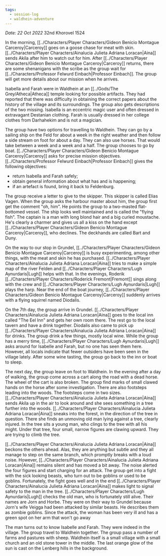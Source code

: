 ```yaml
---
tags:
  - session-log
  - waldhein-adventure
---
```

*Date: 22 Oct 2022*
32nd Khorovel 1524

In the morning, [[../Characters/Player Characters/Gideon Benicio Montague Carceroy|Carceroy]] goes on a goose chase for meat with skin. [[../Characters/Player Characters/Ainalucia Julieta Adriana Loracan|Aina]] sends Akila after him to watch out for him. After [[../Characters/Player Characters/Gideon Benicio Montague Carceroy|Carceroy]] returns, there are some shenanigans with the scribe as the group wait for [[../Characters/Professor Felwurd Einbach|Professor Einbach]]. The group will get more details about our mission when he arrives.

Isabella and Farah were in Waldhein at an [[../Gods/The Grey/Atheca|Atheca]] temple looking for possible artifacts. They had reported that there was difficulty in obtaining the correct papers about the history of the village and its surroundings. The group also gets descriptions of the two missing. Isabella is an eccentric magic user and often dressed in extravagant Destanian clothing. Farah is usually dressed in her college clothes from Darhahekim and is not a magician.

The group have two options for travelling to Waldhein. They can go by a sailing ship on the Feld for about a week in the right weather and then follow a side stream on foot for about a day. They can also use horses. That would take between a week and a week and a half. The group chooses to go by boat. [[../Characters/Player Characters/Gideon Benicio Montague Carceroy|Carceroy]] asks for precise mission objectives. [[../Characters/Professor Felwurd Einbach|Professor Einbach]] gives the following objectives:
- return Isabella and Farah safely;
- obtain general information about what has and is happening;
- if an artefact is found, bring it back to Feldenburg.

The group receive a letter to give to the skipper. This skipper is called Elias Vagen. When the group asks the harbour master about him, the group first get the comment "oh, him". He points the group to a two-masted flat-bottomed vessel. The ship looks well maintained and is called the "flying fish". The captain is a man with long blond hair and a big curled moustache. He's clearly a charmer and gives us all a kiss on the hand except [[../Characters/Player Characters/Gideon Benicio Montague Carceroy|Carceroy]], who declines. The deckhands are called Bart and Duny.

On the way to our stop in Grundel, [[../Characters/Player Characters/Gideon Benicio Montague Carceroy|Carceroy]] is busy experimenting, among other things, with the meat and skin he has purchased. [[../Characters/Player Characters/Ainalucia Julieta Adriana Loracan|Aina]] tries to make a simple map of the river Felden and [[../Characters/Player Characters/Lugh Aynurdaris|Lugh]] helps with that. In the evenings, Roderik [[../Characters/Player Characters/Roderick Fremont|Fremont]] sings along with the crew and [[../Characters/Player Characters/Lugh Aynurdaris|Lugh]] plays the harp. Near the end of the boat journey, [[../Characters/Player Characters/Gideon Benicio Montague Carceroy|Carceroy]] suddenly arrives with a flying squirrel named Diodalis.

On the 7th day, the group arrive in Grundel. [[../Characters/Player Characters/Ainalucia Julieta Adriana Loracan|Aina]] goes to the local inn called "The Eel Inn" and gets her own room there. The rest go to the local tavern and have a drink together. Diodalis also came to pick up [[../Characters/Player Characters/Ainalucia Julieta Adriana Loracan|Aina]] for drinks. The group drink a few things, mostly local wine. While the group has a merry time, [[../Characters/Player Characters/Lugh Aynurdaris|Lugh]] asks around for Isabelle and Farah, but no one has seen them here. However, all locals indicate that fewer outsiders have been seen in the village lately. After some wine tasting, the group go back to the inn or boat to sleep.

The next day, the group leave on foot to Waldhein. In the evening after a day of walking, the group come across a cart along the road with a dead horse. The wheel of the cart is also broken. The group find marks of small clawed hands on the horse after some investigation. There are also footsteps leading into the woods. The footsteps come in two sizes. [[../Characters/Player Characters/Ainalucia Julieta Adriana Loracan|Aina]] sends Akila up in the air to look around and she sees something in a tree further into the woods. [[../Characters/Player Characters/Ainalucia Julieta Adriana Loracan|Aina]] sneaks into the forest, in the direction of the tree in question. There she finds an unmoving old man lying against a tree, clearly injured. In the tree sits a young man, who clings to the tree with all his might. Under that tree, four small, narrow figures are clawing upward. They are trying to climb the tree.

[[../Characters/Player Characters/Ainalucia Julieta Adriana Loracan|Aina]] beckons the others ahead. Alas, they are anything but subtle and they all manage to step on the same branch, which promptly breaks with a loud noise. However, [[../Characters/Player Characters/Ainalucia Julieta Adriana Loracan|Aina]] remains silent and has moved a bit away. The noise alerted the four figures and start charging for an attack. The group get into a fight with the sick looking beasts, who turn out to be goblins or used to be goblins. Fortunately, the fight goes well and in the end [[../Characters/Player Characters/Ainalucia Julieta Adriana Loracan|Aina]] makes light to signal safety to the man in the tree. [[../Characters/Player Characters/Lugh Aynurdaris|Lugh]] checks the old man, who is fortunately still alive. Their names are Jorn and Horbe. They were on their way to Grundel because Jorn's wife Veigga had been attacked by similar beasts. He describes them as zombie goblins. Since the attack, the woman has been very ill and has a green spot on her arm that won't go away

The man turns out to know Isabelle and Farah. They were indeed in the village. The group travel to Waldhein together. The group pass a number of farms and pastures with sheep. Waldhein itself is a small village with a small church and an old stone tower in the middle. The last orange glow of the sun is cast on the Lenberg hills in the background.